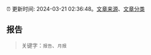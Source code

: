 :alarm_clock: 更新时间: 2024-03-21 02:36:48。[文章来源](/README.md)、[文章分类](/TAGS.md)

## 报告


> 关键字：`报告`、`月报`



